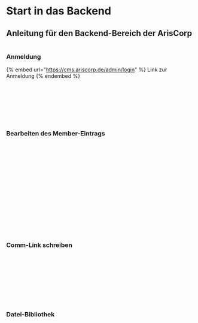 # Start in das Backend

## Anleitung für den Backend-Bereich der ArisCorp



<figure><img src="../.gitbook/assets/CleanShot 2022-10-14 at 21.05.47.png" alt=""><figcaption></figcaption></figure>

### Anmeldung

{% embed url="https://cms.ariscorp.de/admin/login" %}
Link zur Anmeldung
{% endembed %}

<figure><img src="../.gitbook/assets/CleanShot 2022-10-14 at 21.07.03.png" alt=""><figcaption></figcaption></figure>

<figure><img src="../.gitbook/assets/CleanShot 2022-10-14 at 21.08.29.png" alt=""><figcaption></figcaption></figure>

<figure><img src="../.gitbook/assets/CleanShot 2022-10-14 at 21.09.18.png" alt=""><figcaption></figcaption></figure>

<figure><img src="../.gitbook/assets/CleanShot 2022-10-14 at 21.10.16.png" alt=""><figcaption></figcaption></figure>

<figure><img src="../.gitbook/assets/CleanShot 2022-10-14 at 21.11.03.png" alt=""><figcaption></figcaption></figure>

<figure><img src="../.gitbook/assets/CleanShot 2022-10-14 at 21.12.06.png" alt=""><figcaption></figcaption></figure>

<figure><img src="../.gitbook/assets/CleanShot 2022-10-14 at 21.12.30.png" alt=""><figcaption></figcaption></figure>

<figure><img src="../.gitbook/assets/CleanShot 2022-10-14 at 21.12.53.png" alt=""><figcaption></figcaption></figure>

### Bearbeiten des Member-Eintrags

<figure><img src="../.gitbook/assets/CleanShot 2022-10-14 at 21.13.15.png" alt=""><figcaption></figcaption></figure>

<figure><img src="../.gitbook/assets/CleanShot 2022-10-14 at 21.13.52.png" alt=""><figcaption></figcaption></figure>

<figure><img src="../.gitbook/assets/CleanShot 2022-10-14 at 21.14.30.png" alt=""><figcaption></figcaption></figure>

<figure><img src="../.gitbook/assets/CleanShot 2022-10-14 at 21.15.09.png" alt=""><figcaption></figcaption></figure>

<figure><img src="../.gitbook/assets/CleanShot 2022-10-14 at 21.15.34.png" alt=""><figcaption></figcaption></figure>

<figure><img src="../.gitbook/assets/CleanShot 2022-10-14 at 21.16.42.png" alt=""><figcaption></figcaption></figure>

<figure><img src="../.gitbook/assets/CleanShot 2022-10-14 at 21.17.01.png" alt=""><figcaption></figcaption></figure>

<figure><img src="../.gitbook/assets/CleanShot 2022-10-14 at 21.17.20.png" alt=""><figcaption></figcaption></figure>

<figure><img src="../.gitbook/assets/CleanShot 2022-10-14 at 21.17.36.png" alt=""><figcaption></figcaption></figure>

<figure><img src="../.gitbook/assets/CleanShot 2022-10-14 at 21.17.54.png" alt=""><figcaption></figcaption></figure>

<figure><img src="../.gitbook/assets/CleanShot 2022-10-14 at 21.18.20.png" alt=""><figcaption></figcaption></figure>

<figure><img src="../.gitbook/assets/CleanShot 2022-10-14 at 21.18.42.png" alt=""><figcaption></figcaption></figure>

<figure><img src="../.gitbook/assets/CleanShot 2022-10-14 at 21.18.59.png" alt=""><figcaption></figcaption></figure>

<figure><img src="../.gitbook/assets/CleanShot 2022-10-14 at 21.19.55.png" alt=""><figcaption></figcaption></figure>

<figure><img src="../.gitbook/assets/CleanShot 2022-10-14 at 21.21.00.png" alt=""><figcaption></figcaption></figure>

<figure><img src="../.gitbook/assets/CleanShot 2022-10-14 at 21.21.23.png" alt=""><figcaption></figcaption></figure>

<figure><img src="../.gitbook/assets/CleanShot 2022-10-14 at 21.22.01.png" alt=""><figcaption></figcaption></figure>

<figure><img src="../.gitbook/assets/CleanShot 2022-10-14 at 21.22.10.png" alt=""><figcaption></figcaption></figure>

### Comm-Link schreiben

<figure><img src="../.gitbook/assets/CleanShot 2022-10-14 at 21.23.13.png" alt=""><figcaption></figcaption></figure>

<figure><img src="../.gitbook/assets/CleanShot 2022-10-14 at 21.23.20.png" alt=""><figcaption></figcaption></figure>

<figure><img src="../.gitbook/assets/CleanShot 2022-10-14 at 21.23.27.png" alt=""><figcaption></figcaption></figure>

<figure><img src="../.gitbook/assets/CleanShot 2022-10-14 at 21.23.35.png" alt=""><figcaption></figcaption></figure>

<figure><img src="../.gitbook/assets/CleanShot 2022-10-14 at 21.23.45.png" alt=""><figcaption></figcaption></figure>

<figure><img src="../.gitbook/assets/CleanShot 2022-10-14 at 21.24.13.png" alt=""><figcaption></figcaption></figure>

<figure><img src="../.gitbook/assets/CleanShot 2022-10-14 at 21.24.37.png" alt=""><figcaption></figcaption></figure>

<figure><img src="../.gitbook/assets/CleanShot 2022-10-14 at 21.24.45.png" alt=""><figcaption></figcaption></figure>

<figure><img src="../.gitbook/assets/CleanShot 2022-10-14 at 21.24.52.png" alt=""><figcaption></figcaption></figure>

<figure><img src="../.gitbook/assets/CleanShot 2022-10-14 at 21.26.03.png" alt=""><figcaption></figcaption></figure>

### Datei-Bibliothek

<figure><img src="../.gitbook/assets/CleanShot 2022-10-14 at 21.28.13.png" alt=""><figcaption></figcaption></figure>

<figure><img src="../.gitbook/assets/CleanShot 2022-10-14 at 21.28.21.png" alt=""><figcaption></figcaption></figure>

<figure><img src="../.gitbook/assets/CleanShot 2022-10-14 at 21.28.29.png" alt=""><figcaption></figcaption></figure>

<figure><img src="../.gitbook/assets/CleanShot 2022-10-14 at 21.28.39.png" alt=""><figcaption></figcaption></figure>
